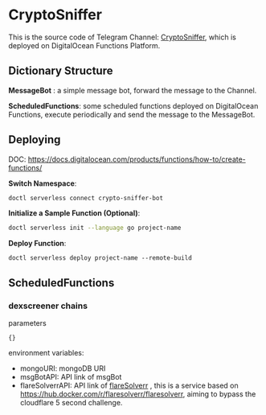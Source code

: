 # CryptoSniffer

This is the source code of Telegram Channel: [CryptoSniffer](https://t.me/CryptoSnifferPro), which is deployed on DigitalOcean Functions Platform. 



## Dictionary Structure

**MessageBot** : a simple message bot, forward the message to the Channel.

**ScheduledFunctions**: some scheduled functions deployed on DigitalOcean Functions, execute periodically and send the message to the MessageBot.



## Deploying

DOC: https://docs.digitalocean.com/products/functions/how-to/create-functions/

**Switch Namespace**:

```bash
doctl serverless connect crypto-sniffer-bot
```



**Initialize a Sample Function (Optional)**: 

```bash
doctl serverless init --language go project-name
```



**Deploy Function**:

```
doctl serverless deploy project-name --remote-build
```



## ScheduledFunctions

### dexscreener chains

parameters

```
{}
```

environment variables:

- mongoURI: mongoDB URI
- msgBotAPI: API link of msgBot
- flareSolverrAPI: API link of [flareSolverr](https://github.com/FlareSolverr/FlareSolverr) , this is a service based on https://hub.docker.com/r/flaresolverr/flaresolverr, aiming to bypass the cloudflare 5 second challenge.

